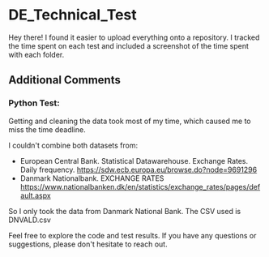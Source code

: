 # DE_Technical_Test

Hey there! I found it easier to upload everything onto a repository. I tracked the time spent on each test and included a screenshot of the time spent with each folder.

## Additional Comments

### Python Test:
Getting and cleaning the data took most of my time, which caused me to miss the time deadline.

I couldn't combine both datasets from:
- European Central Bank. Statistical Datawarehouse. Exchange Rates. Daily frequency.  https://sdw.ecb.europa.eu/browse.do?node=9691296
- Danmark Nationalbank. EXCHANGE RATES https://www.nationalbanken.dk/en/statistics/exchange_rates/pages/default.aspx

So I only took the data from Danmark National Bank. The CSV used is DNVALD.csv 

Feel free to explore the code and test results. If you have any questions or suggestions, please don't hesitate to reach out.
